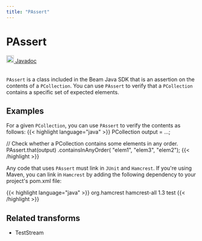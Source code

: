 ```yaml
---
title: "PAssert"
---
```


<!--
Licensed under the Apache License, Version 2.0 (the "License");
you may not use this file except in compliance with the License.
You may obtain a copy of the License at

http://www.apache.org/licenses/LICENSE-2.0

Unless required by applicable law or agreed to in writing, software
distributed under the License is distributed on an "AS IS" BASIS,
WITHOUT WARRANTIES OR CONDITIONS OF ANY KIND, either express or implied.
See the License for the specific language governing permissions and
limitations under the License.
-->

# PAssert

<table align="left">
    <a target="_blank" class="button"
        href="https://beam.apache.org/releases/javadoc/current/index.html?org/apache/beam/sdk/transforms/PAssert.html">
      <img src="https://beam.apache.org/images/logos/sdks/java.png" width="20px" height="20px"
           alt="Javadoc" />
     Javadoc
    </a>
</table>
<br><br>

`PAssert` is a class included in the Beam Java SDK that is an
assertion on the contents of a `PCollection`. You can use `PAssert` to verify
that a `PCollection` contains a specific set of expected elements.

## Examples

For a given `PCollection`, you can use `PAssert` to verify the contents as follows:
{{< highlight language="java" >}}
PCollection<String> output = ...;

// Check whether a PCollection contains some elements in any order.
PAssert.that(output)
.containsInAnyOrder(
"elem1",
"elem3",
"elem2");
{{< /highlight >}}

Any code that uses `PAssert` must link in `JUnit` and `Hamcrest`.
If you're using Maven, you can link in `Hamcrest` by adding the
following dependency to your project's pom.xml file:

{{< highlight language="java" >}}
<dependency>
<groupId>org.hamcrest</groupId>
<artifactId>hamcrest-all</artifactId>
<version>1.3</version>
<scope>test</scope>
</dependency>
{{< /highlight >}}

## Related transforms

- TestStream
